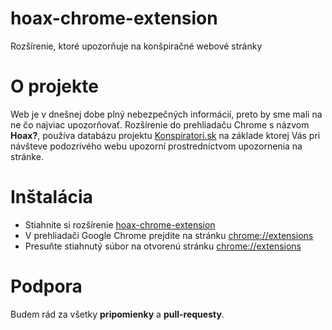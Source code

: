 # hoax-chrome-extension
Rozšírenie, ktoré upozorňuje na konšpiračné webové stránky

# O projekte
Web je v dnešnej dobe plný nebezpečných informácií, preto by sme mali na ne čo najviac upozorňovať. Rozšírenie do prehliadaču Chrome s názvom **Hoax?**, používa databázu projektu [Konspiratori.sk](https://www.konspiratori.sk) na základe ktorej Vás pri návšteve podozrivého webu upozorní prostredníctvom upozornenia na stránke.

# Inštalácia
* Stiahnite si rozšírenie [hoax-chrome-extension](https://github.com/Math3v/hoax-chrome-extension/blob/master/hoax-chrome-extension.crx.zip)
* V prehliadači Google Chrome prejdite na stránku [chrome://extensions](chrome://extensions)
* Presuňte stiahnutý súbor na otvorenú stránku [chrome://extensions](chrome://extensions)


# Podpora
Budem rád za všetky **pripomienky** a **pull-requesty**.
